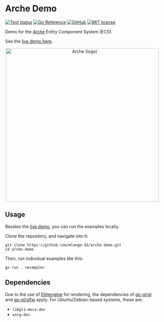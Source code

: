 # Arche Demo

[![Test status](https://img.shields.io/github/actions/workflow/status/mlange-42/arche-demo/tests.yml?branch=main&label=Tests&logo=github)](https://github.com/mlange-42/arche-demo/actions/workflows/tests.yml)
[![Go Reference](https://pkg.go.dev/badge/github.com/mlange-42/arche-demo.svg)](https://pkg.go.dev/github.com/mlange-42/arche-demo)
[![GitHub](https://img.shields.io/badge/github-repo-blue?logo=github)](https://github.com/mlange-42/arche-demo)
[![MIT license](https://img.shields.io/github/license/mlange-42/arche-demo)](https://github.com/mlange-42/arche-demo/blob/main/LICENSE)

Demo for the [Arche](https://github.com/mlange-42/arche) Entity Component System (ECS).

See the [live demo here](https://mlange-42.github.io/arche-demo/).

<div align="center">

<a href="https://github.com/mlange-42/arche">
<img src="https://user-images.githubusercontent.com/44003176/236701164-28178d13-7e52-4449-baa4-41b764183cbd.png" alt="Arche (logo)" width="500px" />
</a>

</div>

## Usage

Besides the [live demo](https://mlange-42.github.io/arche-demo/), you can run the examples locally.

Clone the repository, and navigate into it:

```
git clone https://github.com/mlange-42/arche-demo.git
cd arche-demo
```

Then, run individual examples like this:

```
go run . <example>
```

## Dependencies

Due to the use of [Ebitengine](https://github.com/hajimehoshi/ebiten) for rendering, the dependencies of [go-gl/gl](https://github.com/go-gl/gl) and [go-gl/glfw](https://github.com/go-gl/glfw) apply. For Ubuntu/Debian-based systems, these are:

- `libgl1-mesa-dev`
- `xorg-dev`
